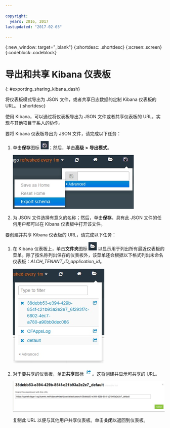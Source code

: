```yaml
---

copyright:
  years: 2016, 2017
lastupdated: "2017-02-03"

---
```


{:new_window: target="_blank"}
{:shortdesc: .shortdesc}
{:screen:.screen}
{:codeblock:.codeblock}


# 导出和共享 Kibana 仪表板
{: #exporting_sharing_kibana_dash}

将仪表板模式导出为 JSON 文件，或者共享日志数据的定制 Kibana 仪表板的 URL。
{:shortdesc}

使用 Kibana，可以通过将仪表板导出为 JSON 文件或者共享仪表板的 URL，实现与其他项目干系人的协作。

要将 Kibana 仪表板导出为 JSON 文件，请完成以下任务：

1. 单击**保存**图标 ![“保存”图标](images/logging_save.jpg "“保存”图标")；然后，单击**高级** **>** **导出模式**。

    ![将仪表板导出为 JSON 文件](images/logging_export_json.jpg "将仪表板导出为 JSON 文件")

2. 为 JSON 文件选择有意义的名称；然后，单击**保存**。具有此 JSON 文件的任何用户都可以在 Kibana 仪表板中打开该文件。 

要创建并共享 Kibana 仪表板的 URL，请完成以下任务：

1. 在 Kibana 仪表板上，单击**文件夹**图标 ![“文件夹”图标](images/logging_folder.jpg "“文件夹”图标") 以显示用于列出所有最近仪表板的菜单。除了按名称列出保存的仪表板外，该菜单还会根据以下格式列出未命名仪表板：*ALCH_TENANT_ID_application_id*。 

    ![仪表板列表](images/logging_list_of_dashboards.jpg "仪表板列表")

2. 对于要共享的仪表板，单击**共享**图标 ![“共享”图标](images/logging_create_url.jpg "“共享”图标")。这将创建并显示可共享的 URL。 

    ![“可共享的 URL”窗格](images/logging_shareable_link_popup.jpg "“可共享的 URL”窗格")

    复制此 URL 以便与其他用户共享仪表板。单击**关闭**以返回到仪表板。

